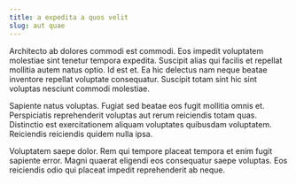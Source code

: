```yaml
---
title: a expedita a quos velit
slug: aut quae
---
```


Architecto ab dolores commodi est commodi. Eos impedit voluptatem molestiae sint tenetur tempora expedita. Suscipit alias qui facilis et repellat mollitia autem natus optio. Id est et. Ea hic delectus nam neque beatae inventore repellat voluptate consequatur. Suscipit totam sint hic sint voluptas nesciunt commodi molestiae.

Sapiente natus voluptas. Fugiat sed beatae eos fugit mollitia omnis et. Perspiciatis reprehenderit voluptas aut rerum reiciendis totam quas. Distinctio est exercitationem aliquam voluptates quibusdam voluptatem. Reiciendis reiciendis quidem nulla ipsa.

Voluptatem saepe dolor. Rem qui tempore placeat tempora et enim fugit sapiente error. Magni quaerat eligendi eos consequatur saepe voluptas. Eos reiciendis odio qui placeat impedit reprehenderit ab neque.
